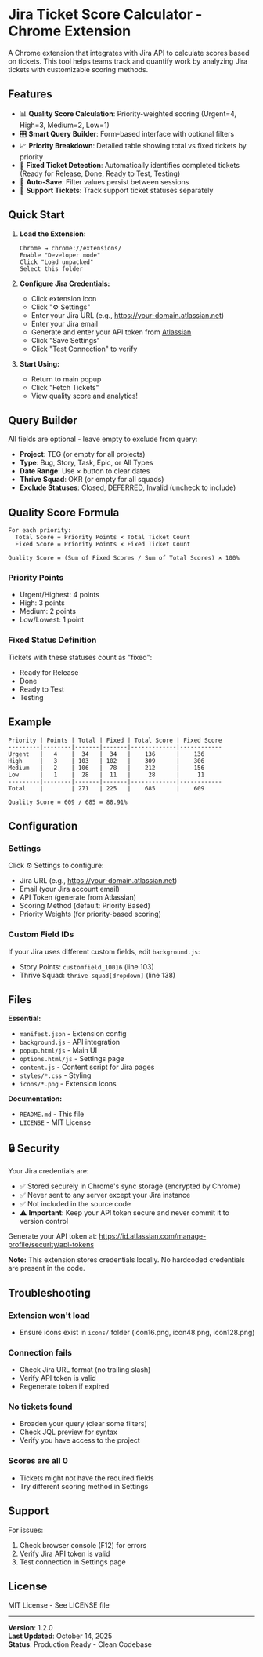 # Jira Ticket Score Calculator - Chrome Extension

A Chrome extension that integrates with Jira API to calculate scores based on tickets. This tool helps teams track and quantify work by analyzing Jira tickets with customizable scoring methods.

## Features

- 📊 **Quality Score Calculation**: Priority-weighted scoring (Urgent=4, High=3, Medium=2, Low=1)
- 🎛️ **Smart Query Builder**: Form-based interface with optional filters
- 📈 **Priority Breakdown**: Detailed table showing total vs fixed tickets by priority
- 🎯 **Fixed Ticket Detection**: Automatically identifies completed tickets (Ready for Release, Done, Ready to Test, Testing)
- 💾 **Auto-Save**: Filter values persist between sessions
- 🔗 **Support Tickets**: Track support ticket statuses separately

## Quick Start

1. **Load the Extension:**
   ```
   Chrome → chrome://extensions/
   Enable "Developer mode"
   Click "Load unpacked"
   Select this folder
   ```

2. **Configure Jira Credentials:**
   - Click extension icon
   - Click "⚙️ Settings"
   - Enter your Jira URL (e.g., https://your-domain.atlassian.net)
   - Enter your Jira email
   - Generate and enter your API token from [Atlassian](https://id.atlassian.com/manage-profile/security/api-tokens)
   - Click "Save Settings"
   - Click "Test Connection" to verify

3. **Start Using:**
   - Return to main popup
   - Click "Fetch Tickets"
   - View quality score and analytics!

## Query Builder

All fields are optional - leave empty to exclude from query:

- **Project**: TEG (or empty for all projects)
- **Type**: Bug, Story, Task, Epic, or All Types
- **Date Range**: Use × button to clear dates
- **Thrive Squad**: OKR (or empty for all squads)
- **Exclude Statuses**: Closed, DEFERRED, Invalid (uncheck to include)

## Quality Score Formula

```
For each priority:
  Total Score = Priority Points × Total Ticket Count
  Fixed Score = Priority Points × Fixed Ticket Count

Quality Score = (Sum of Fixed Scores / Sum of Total Scores) × 100%
```

### Priority Points
- Urgent/Highest: 4 points
- High: 3 points
- Medium: 2 points
- Low/Lowest: 1 point

### Fixed Status Definition
Tickets with these statuses count as "fixed":
- Ready for Release
- Done
- Ready to Test
- Testing

## Example

```
Priority | Points | Total | Fixed | Total Score | Fixed Score
---------|--------|-------|-------|-------------|------------
Urgent   |   4    |  34   |  34   |    136      |    136
High     |   3    | 103   | 102   |    309      |    306
Medium   |   2    | 106   |  78   |    212      |    156
Low      |   1    |  28   |  11   |     28      |     11
---------|--------|-------|-------|-------------|------------
Total    |        | 271   | 225   |    685      |    609

Quality Score = 609 / 685 = 88.91%
```

## Configuration

### Settings
Click ⚙️ Settings to configure:
- Jira URL (e.g., https://your-domain.atlassian.net)
- Email (your Jira account email)
- API Token (generate from Atlassian)
- Scoring Method (default: Priority Based)
- Priority Weights (for priority-based scoring)

### Custom Field IDs
If your Jira uses different custom fields, edit `background.js`:
- Story Points: `customfield_10016` (line 103)
- Thrive Squad: `thrive-squad[dropdown]` (line 138)

## Files

**Essential:**
- `manifest.json` - Extension config
- `background.js` - API integration
- `popup.html/js` - Main UI
- `options.html/js` - Settings page
- `content.js` - Content script for Jira pages
- `styles/*.css` - Styling
- `icons/*.png` - Extension icons

**Documentation:**
- `README.md` - This file
- `LICENSE` - MIT License

## 🔒 Security

Your Jira credentials are:
- ✅ Stored securely in Chrome's sync storage (encrypted by Chrome)
- ✅ Never sent to any server except your Jira instance
- ✅ Not included in the source code
- ⚠️ **Important**: Keep your API token secure and never commit it to version control

Generate your API token at: https://id.atlassian.com/manage-profile/security/api-tokens

**Note:** This extension stores credentials locally. No hardcoded credentials are present in the code.

## Troubleshooting

### Extension won't load
- Ensure icons exist in `icons/` folder (icon16.png, icon48.png, icon128.png)

### Connection fails
- Check Jira URL format (no trailing slash)
- Verify API token is valid
- Regenerate token if expired

### No tickets found
- Broaden your query (clear some filters)
- Check JQL preview for syntax
- Verify you have access to the project

### Scores are all 0
- Tickets might not have the required fields
- Try different scoring method in Settings

## Support

For issues:
1. Check browser console (F12) for errors
2. Verify Jira API token is valid
3. Test connection in Settings page

## License

MIT License - See LICENSE file

---

**Version**: 1.2.0  
**Last Updated**: October 14, 2025  
**Status**: Production Ready - Clean Codebase
